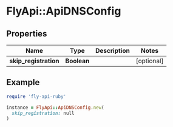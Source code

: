 # FlyApi::ApiDNSConfig

## Properties

| Name | Type | Description | Notes |
| ---- | ---- | ----------- | ----- |
| **skip_registration** | **Boolean** |  | [optional] |

## Example

```ruby
require 'fly-api-ruby'

instance = FlyApi::ApiDNSConfig.new(
  skip_registration: null
)
```

